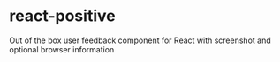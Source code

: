 # react-positive
Out of the box user feedback component for React with screenshot and optional browser information
